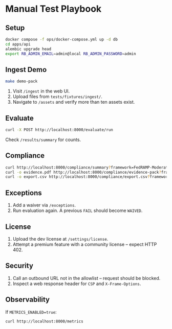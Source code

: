 # Manual Test Playbook

## Setup

```bash
docker compose -f ops/docker-compose.yml up -d db
cd apps/api
alembic upgrade head
export RB_ADMIN_EMAIL=admin@local RB_ADMIN_PASSWORD=admin
```

## Ingest Demo

```bash
make demo-pack
```

1. Visit `/ingest` in the web UI.
2. Upload files from `tests/fixtures/ingest/`.
3. Navigate to `/assets` and verify more than ten assets exist.

## Evaluate

```bash
curl -X POST http://localhost:8000/evaluate/run
```

Check `/results/summary` for counts.

## Compliance

```bash
curl http://localhost:8000/compliance/summary?framework=FedRAMP-Moderate
curl -o evidence.pdf http://localhost:8000/compliance/evidence-pack?framework=PCI-DSS
curl -o export.csv http://localhost:8000/compliance/export.csv?framework=PCI-DSS
```

## Exceptions

1. Add a waiver via `/exceptions`.
2. Run evaluation again. A previous `FAIL` should become `WAIVED`.

## License

1. Upload the dev license at `/settings/license`.
2. Attempt a premium feature with a community license – expect HTTP 402.

## Security

1. Call an outbound URL not in the allowlist – request should be blocked.
2. Inspect a web response header for `CSP` and `X-Frame-Options`.

## Observability

If `METRICS_ENABLED=true`:

```bash
curl http://localhost:8000/metrics
```
